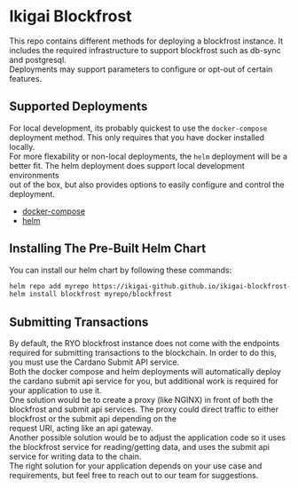 # Ikigai Blockfrost

This repo contains different methods for deploying a blockfrost instance. It includes the required infrastructure to support blockfrost such as db-sync and postgresql. <br>
Deployments may support parameters to configure or opt-out of certain features.

## Supported Deployments

For local development, its probably quickest to use the `docker-compose` deployment method. This only requires that you have docker installed locally. <br>
For more flexability or non-local deployments, the `helm` deployment will be a better fit. The helm deployment does support local development environments <br>
out of the box, but also provides options to easily configure and control the deployment.

- [docker-compose](./compose/README.md)
- [helm](./helm/blockfrost/README.md)

## Installing The Pre-Built Helm Chart

You can install our helm chart by following these commands:

```sh
helm repo add myrepo https://ikigai-github.github.io/ikigai-blockfrost-config/helm
helm install blockfrost myrepo/blockfrost
```

## Submitting Transactions

By default, the RYO blockfrost instance does not come with the endpoints required for submitting transactions to the blockchain. In order to do this, you must use the Cardano Submit API service. <br>
Both the docker compose and helm deployments will automatically deploy the cardano submit api service for you, but additional work is required for your application to use it. <br>
One solution would be to create a proxy (like NGINX) in front of both the blockfrost and submit api services. The proxy could direct traffic to either blockfrost or the submit api depending on the <br>
request URI, acting like an api gateway.<br>
Another possible solution would be to adjust the application code so it uses the blockfrost service for reading/getting data, and uses the submit api service for writing data to the chain.<br>
The right solution for your application depends on your use case and requirements, but feel free to reach out to our team for suggestions.
